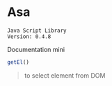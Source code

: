 # Asa
    Java Script Library
    Version: 0.4.8




Documentation mini

```javascript
getEl()
``` 
>to select element from DOM


